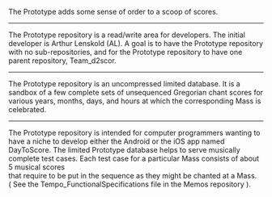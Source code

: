The Prototype adds some sense of order to a scoop of scores.

---
The Prototype repository is a read/write area for developers.
The initial developer is Arthur Lenskold (AL).
A goal is to have the Prototype repository with no sub-repositories,
and for the Prototype repository to have one parent repository, Team_d2scor.

---
The Prototype repository is an uncompressed limited database.
It is a sandbox of a few complete sets of unsequenced Gregorian
chant scores for various years, months, days, and hours at which
the corresponding Mass is celebrated.

---
The Prototype repository is intended for computer programmers wanting to
have a niche to develop either the Android or the iOS app named DayToScore.
The limited Prototype database helps to serve musically complete test cases.
Each test case for a particular Mass consists of about 5 musical scores  
that require to be put in the sequence as they might be chanted at a Mass.  
( See the Tempo_FunctionalSpecifications file in the Memos repository ).